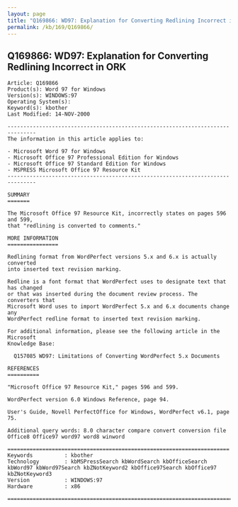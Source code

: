 ```yaml
---
layout: page
title: "Q169866: WD97: Explanation for Converting Redlining Incorrect in ORK"
permalink: /kb/169/Q169866/
---
```


## Q169866: WD97: Explanation for Converting Redlining Incorrect in ORK

	Article: Q169866
	Product(s): Word 97 for Windows
	Version(s): WINDOWS:97
	Operating System(s): 
	Keyword(s): kbother
	Last Modified: 14-NOV-2000
	
	-------------------------------------------------------------------------------
	The information in this article applies to:
	
	- Microsoft Word 97 for Windows 
	- Microsoft Office 97 Professional Edition for Windows 
	- Microsoft Office 97 Standard Edition for Windows 
	- MSPRESS Microsoft Office 97 Resource Kit 
	-------------------------------------------------------------------------------
	
	SUMMARY
	=======
	
	The Microsoft Office 97 Resource Kit, incorrectly states on pages 596 and 599,
	that "redlining is converted to comments."
	
	MORE INFORMATION
	================
	
	Redlining format from WordPerfect versions 5.x and 6.x is actually converted
	into inserted text revision marking.
	
	Redline is a font format that WordPerfect uses to designate text that has changed
	or that was inserted during the document review process. The converters that
	Microsoft Word uses to import WordPerfect 5.x and 6.x documents change any
	WordPerfect redline format to inserted text revision marking.
	
	For additional information, please see the following article in the Microsoft
	Knowledge Base:
	
	  Q157085 WD97: Limitations of Converting WordPerfect 5.x Documents
	
	REFERENCES
	==========
	
	"Microsoft Office 97 Resource Kit," pages 596 and 599.
	
	WordPerfect version 6.0 Windows Reference, page 94.
	
	User's Guide, Novell PerfectOffice for Windows, WordPerfect v6.1, page 75.
	
	Additional query words: 8.0 character compare convert conversion file Office8 Office97 word97 word8 winword
	
	======================================================================
	Keywords          : kbother 
	Technology        : kbMSPressSearch kbWordSearch kbOfficeSearch kbWord97 kbWord97Search kbZNotKeyword2 kbOffice97Search kbOffice97 kbZNotKeyword3
	Version           : WINDOWS:97
	Hardware          : x86
	
	=============================================================================
	
